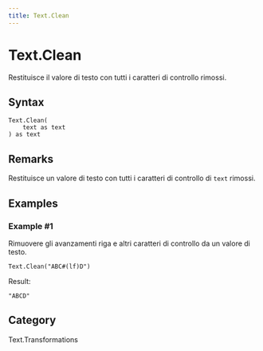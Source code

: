 ```yaml
---
title: Text.Clean
---
```


# Text.Clean


Restituisce il valore di testo con tutti i caratteri di controllo rimossi.


## Syntax

```powerquery
Text.Clean(
    text as text
) as text
```


## Remarks

Restituisce un valore di testo con tutti i caratteri di controllo di <code>text</code> rimossi.


## Examples

### Example #1 
Rimuovere gli avanzamenti riga e altri caratteri di controllo da un valore di testo.
```powerquery
Text.Clean("ABC#(lf)D")
```

Result: 
```powerquery
"ABCD"
```




## Category
Text.Transformations
